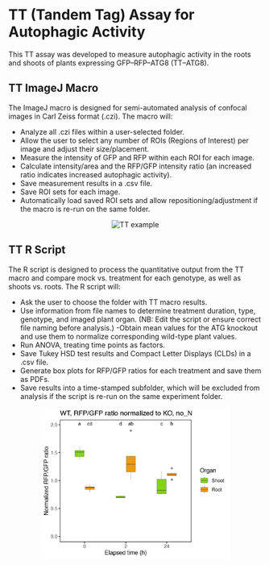 # TT (Tandem Tag) Assay for Autophagic Activity

This TT assay was developed to measure autophagic activity in the roots and shoots of plants expressing GFP–RFP–ATG8 (TT–ATG8).

## TT ImageJ Macro

The ImageJ macro is designed for semi-automated analysis of confocal images in Carl Zeiss format (.czi). The macro will:
- Analyze all .czi files within a user-selected folder.
- Allow the user to select any number of ROIs (Regions of Interest) per image and adjust their size/placement.
- Measure the intensity of GFP and RFP within each ROI for each image.
- Calculate intensity/area and the RFP/GFP intensity ratio (an increased ratio indicates increased autophagic activity).
- Save measurement results in a .csv file.
- Save ROI sets for each image.
- Automatically load saved ROI sets and allow repositioning/adjustment if the macro is re-run on the same folder.

<p align="center">
  <img src="https://github.com/AlyonaMinina/TT-assay-for-autophagic-activity/blob/4da980b293e892e50ea79d038d63f10ddb5336d2/Readme%20files/TT%20example.png" height="300" title="TT example">
</p>

## TT R Script

The R script is designed to process the quantitative output from the TT macro and compare mock vs. treatment for each genotype, as well as shoots vs. roots. The R script will:

- Ask the user to choose the folder with TT macro results.
- Use information from file names to determine treatment duration, type, genotype, and imaged plant organ. (NB: Edit the script or ensure correct file naming before analysis.)
 -Obtain mean values for the ATG knockout and use them to normalize corresponding wild-type plant values.
- Run ANOVA, treating time points as factors.
- Save Tukey HSD test results and Compact Letter Displays (CLDs) in a .csv file.
- Generate box plots for RFP/GFP ratios for each treatment and save them as PDFs.
- Save results into a time-stamped subfolder, which will be excluded from analysis if the script is re-run on the same experiment folder.

<p align="center">
  <img src="https://github.com/AlyonaMinina/TT-assay-for-autophagic-activity/blob/4da980b293e892e50ea79d038d63f10ddb5336d2/Readme%20files/Box_plot_normalized_ratio_no_N.png" height="300" title="TT plot example">
</p>
